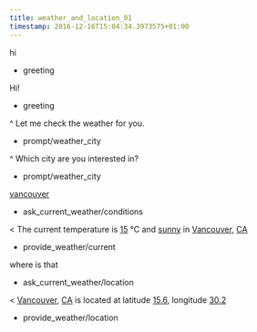```yaml
---
title: weather_and_location_01
timestamp: 2016-12-16T15:04:34.3973575+01:00
---
```


hi
* greeting

Hi!
* greeting

^ Let me check the weather for you.
* prompt/weather_city

^ Which city are you interested in?
* prompt/weather_city

[vancouver](city)
* ask_current_weather/conditions

< The current temperature is [15](temperature) °C and [sunny](condition) in [Vancouver](city), [CA](country_code)
* provide_weather/current

where is that
* ask_current_weather/location

< [Vancouver](city), [CA](country_code) is located at latitude [15.6](number/latitude), longitude [30.2](number/longitude)
* provide_weather/location
